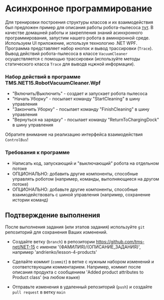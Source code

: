 ﻿# Асинхронное программирование
Для тренировки построения структуры классов и их взаимодействия был предложен пример для описания работы робота-пылесоса [тут](https://forms.gle/rbn8QHM4AmZDkrKs9).
В качестве домашней работы и закрепления знаний асинхронного программирования, запустим нашего робота в аминхронной среде.
Используем UI приложение, используя технологию .NET WPF. Программа представляет набор кнопок и вывод трассировки (`Trace`). 
Вывод действий робота-пылесоса в классе `VacuumCleaner` осуществляется с помощью трассировки (используйте методы статического класса `Trace` для выводв нцжной информации).

### Набор действий в программе TMS.NET15.RobotVacuumCleaner.Wpf
  - "Включить/Выключить" - создает и запускает робота пылесоса
  - "Начать Уборку" - посылает команду "StartCleaning" в шину управления
  - "Закончить Уборку" - посылает команду "FinishCleaning" в шину управления
  - "Вернуться на зарядку" - посылает команду "ReturnToChargingDock" в шину управления

Обратите внимание на реализацию интерфейса взаимодействия `ControlBus`!

### Требования к программе
  - Написать код, запускающий и "выключающий" робота на отдельном потоке
  - ОПЦИОНАЛЬНО: добавить другие компоненты, способные управлять роботом (например, команды, выполняющиеся на другом потоке)
  - ОПЦИОНАЛЬНО: добавьте другие компоненты, способные взаимодействовать с шиной управления (например, сохранение истории команд)

## Подтверждение выполнения
После выполнения задания (или этапов задания) используйте `git` репозиторий для сохранения Ваших изменений.

 - Создайте ветку (`branch`) в репозитории https://github.com/tms-net/NET-15 с именем '{ФАМИЛИЯ}/{ОПИСАНИЕ_ЗАДАНИЯ}', например 'andrienko/lesson-4-products'

 - Сделайте коммит (`commit`) в ветке с нужным набором изменений и соответствующим комментарием. Например, коммит после описания продукта с сообщением 'Added product attributes to Product class' (на любом языке)

 - Отправьте изменения в удаленный репозиторий (`push`) и создайте `pull request` в ветку `main`







